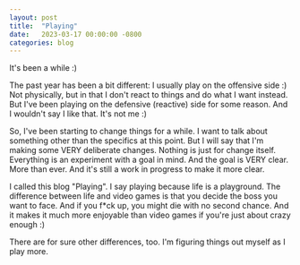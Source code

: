 ```yaml
---
layout: post
title:  "Playing"
date:   2023-03-17 00:00:00 -0800
categories: blog
---
```


It's been a while :)

The past year has been a bit different: I usually play on the offensive side :) Not physically, but in that I don't react to things and do what I want instead. But I've been playing on the defensive (reactive) side for some reason. And I wouldn't say I like that. It's not me :)

So, I've been starting to change things for a while. I want to talk about something other than the specifics at this point. But I will say that I'm making some VERY deliberate changes. Nothing is just for change itself. Everything is an experiment with a goal in mind. And the goal is VERY clear. More than ever. And it's still a work in progress to make it more clear.

I called this blog "Playing". I say playing because life is a playground. The difference between life and video games is that you decide the boss you want to face. And if you f*ck up, you might die with no second chance. And it makes it much more enjoyable than video games if you're just about crazy enough :)

There are for sure other differences, too. I'm figuring things out myself as I play more.
